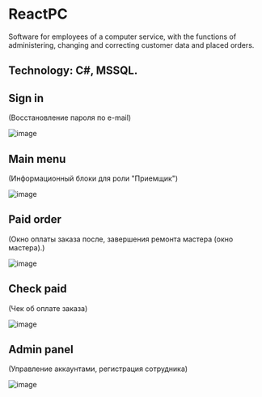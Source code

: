 # ReactPC
Software for employees of a computer service, with the functions of administering, changing and correcting customer data and placed orders.
## Technology: С#, MSSQL.

## Sign in 
(Восстановление пароля по e-mail)

![image](https://user-images.githubusercontent.com/50268595/179282364-fb026cb6-cd78-4d0b-8323-f89f64b5e38a.png)


## Main menu 
(Информационный блоки для роли "Приемщик")

![image](https://user-images.githubusercontent.com/50268595/179282459-3e9479d5-88e6-4997-bd39-b77fc04a8d82.png)


## Paid order 
(Окно оплаты заказа после, завершения ремонта мастера (окно мастера).)

![image](https://user-images.githubusercontent.com/50268595/179282545-ec245bdb-4229-4678-aa0e-e0710b852bde.png)

## Check paid 
(Чек об оплате заказа)

![image](https://user-images.githubusercontent.com/50268595/179282592-ae22f5b4-640b-4788-a82c-2d7099ce96b2.png)

## Admin panel 
(Управление аккаунтами, регистрация сотрудника)

![image](https://user-images.githubusercontent.com/50268595/179283680-116beaec-bef2-4531-bb2a-eaf3b78617f1.png)

